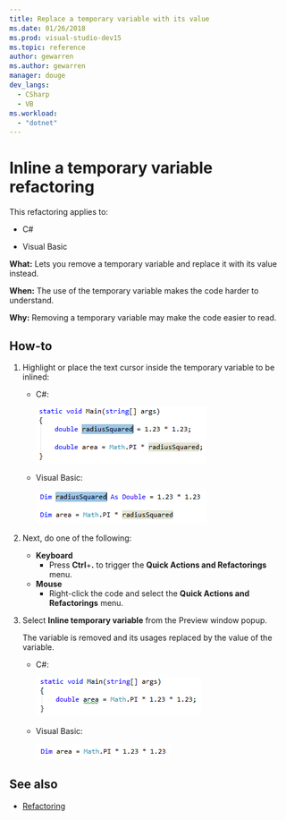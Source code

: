 ```yaml
---
title: Replace a temporary variable with its value
ms.date: 01/26/2018
ms.prod: visual-studio-dev15
ms.topic: reference
author: gewarren
ms.author: gewarren
manager: douge
dev_langs:
  - CSharp
  - VB
ms.workload:
  - "dotnet"
---
```

# Inline a temporary variable refactoring

This refactoring applies to:

- C#

- Visual Basic

**What:** Lets you remove a temporary variable and replace it with its value instead.

**When:** The use of the temporary variable makes the code harder to understand.

**Why:** Removing a temporary variable may make the code easier to read.

## How-to

1. Highlight or place the text cursor inside the temporary variable to be inlined:

   - C#:

       ![Highlighted code - C#](media/inline-highlight-cs.png)

   - Visual Basic:

       ![Highlighted code- Visual Basic](media/inline-highlight-vb.png)

2. Next, do one of the following:

   - **Keyboard**
      - Press **Ctrl**+**.** to trigger the **Quick Actions and Refactorings** menu.
   - **Mouse**
      - Right-click the code and select the **Quick Actions and Refactorings** menu.

3. Select **Inline temporary variable** from the Preview window popup.

   The variable is removed and its usages replaced by the value of the variable.

   - C#:

      ![Inline result - C#](media/inline-result-cs.png)

   - Visual Basic:

      ![Inline result - Visual Basic](media/inline-result-vb.png)

## See also

- [Refactoring](../refactoring-in-visual-studio.md)